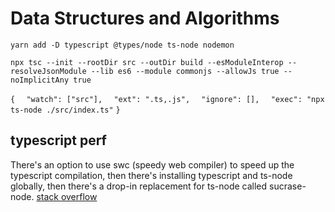 # Data Structures and Algorithms

`yarn add -D typescript @types/node ts-node nodemon`

`npx tsc --init --rootDir src --outDir build --esModuleInterop --resolveJsonModule --lib es6 --module commonjs --allowJs true --noImplicitAny true`

`{`
`  "watch": ["src"],`
`  "ext": ".ts,.js",`
`  "ignore": [],`
`  "exec": "npx ts-node ./src/index.ts"`
`}`

## typescript perf

There's an option to use swc (speedy web compiler) to speed up the typescript compilation, then there's installing typescript and ts-node globally, then there's a drop-in replacement for ts-node called sucrase-node. [stack overflow](https://stackoverflow.com/questions/58544811/is-there-any-option-to-compile-and-run-a-ts-code-faster-using-tsc-or-ts-node-or)
